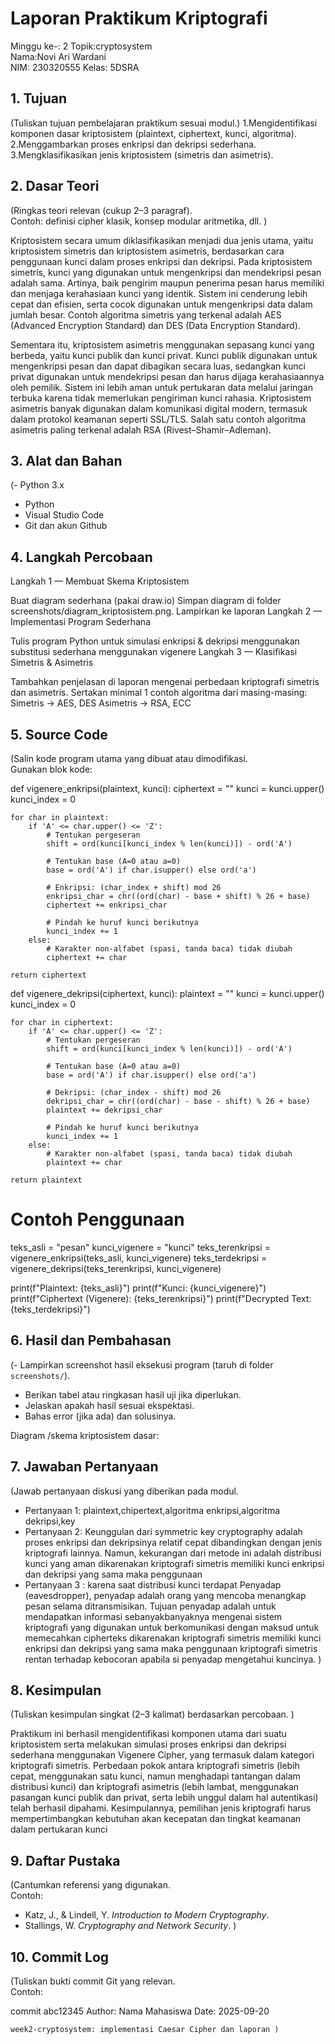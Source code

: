 # Laporan Praktikum Kriptografi
Minggu ke-: 2 
Topik:cryptosystem  
Nama:Novi Ari Wardani  
NIM: 230320555 
Kelas: 5DSRA  



## 1. Tujuan
(Tuliskan tujuan pembelajaran praktikum sesuai modul.)
1.Mengidentifikasi komponen dasar kriptosistem (plaintext, ciphertext, kunci, algoritma).
2.Menggambarkan proses enkripsi dan dekripsi sederhana.
3.Mengklasifikasikan jenis kriptosistem (simetris dan asimetris).


## 2. Dasar Teori
(Ringkas teori relevan (cukup 2–3 paragraf).  
Contoh: definisi cipher klasik, konsep modular aritmetika, dll.  )

Kriptosistem secara umum diklasifikasikan menjadi dua jenis utama, yaitu kriptosistem simetris dan kriptosistem asimetris, berdasarkan cara penggunaan kunci dalam proses enkripsi dan dekripsi. Pada kriptosistem simetris, kunci yang digunakan untuk mengenkripsi dan mendekripsi pesan adalah sama. Artinya, baik pengirim maupun penerima pesan harus memiliki dan menjaga kerahasiaan kunci yang identik. Sistem ini cenderung lebih cepat dan efisien, serta cocok digunakan untuk mengenkripsi data dalam jumlah besar. Contoh algoritma simetris yang terkenal adalah AES (Advanced Encryption Standard) dan DES (Data Encryption Standard).

Sementara itu, kriptosistem asimetris menggunakan sepasang kunci yang berbeda, yaitu kunci publik dan kunci privat. Kunci publik digunakan untuk mengenkripsi pesan dan dapat dibagikan secara luas, sedangkan kunci privat digunakan untuk mendekripsi pesan dan harus dijaga kerahasiaannya oleh pemilik. Sistem ini lebih aman untuk pertukaran data melalui jaringan terbuka karena tidak memerlukan pengiriman kunci rahasia. Kriptosistem asimetris banyak digunakan dalam komunikasi digital modern, termasuk dalam protokol keamanan seperti SSL/TLS. Salah satu contoh algoritma asimetris paling terkenal adalah RSA (Rivest–Shamir–Adleman).


## 3. Alat dan Bahan
(- Python 3.x  
- Python  
- Visual Studio Code  
- Git dan akun Github


## 4. Langkah Percobaan
Langkah 1 — Membuat Skema Kriptosistem

Buat diagram sederhana (pakai draw.io)
Simpan diagram di folder screenshots/diagram_kriptosistem.png.
Lampirkan ke laporan
Langkah 2 — Implementasi Program Sederhana

Tulis program Python untuk simulasi enkripsi & dekripsi menggunakan substitusi sederhana menggunakan vigenere
Langkah 3 — Klasifikasi Simetris & Asimetris

Tambahkan penjelasan di laporan mengenai perbedaan kriptografi simetris dan asimetris.
Sertakan minimal 1 contoh algoritma dari masing-masing:
Simetris → AES, DES
Asimetris → RSA, ECC


## 5. Source Code
(Salin kode program utama yang dibuat atau dimodifikasi.  
Gunakan blok kode:

def vigenere_enkripsi(plaintext, kunci):
    ciphertext = ""
    kunci = kunci.upper()
    kunci_index = 0
    
    for char in plaintext:
        if 'A' <= char.upper() <= 'Z':
            # Tentukan pergeseran
            shift = ord(kunci[kunci_index % len(kunci)]) - ord('A')
            
            # Tentukan base (A=0 atau a=0)
            base = ord('A') if char.isupper() else ord('a')
            
            # Enkripsi: (char_index + shift) mod 26
            enkripsi_char = chr((ord(char) - base + shift) % 26 + base)
            ciphertext += enkripsi_char
            
            # Pindah ke huruf kunci berikutnya
            kunci_index += 1
        else:
            # Karakter non-alfabet (spasi, tanda baca) tidak diubah
            ciphertext += char
            
    return ciphertext

def vigenere_dekripsi(ciphertext, kunci):
    plaintext = ""
    kunci = kunci.upper()
    kunci_index = 0
    
    for char in ciphertext:
        if 'A' <= char.upper() <= 'Z':
            # Tentukan pergeseran
            shift = ord(kunci[kunci_index % len(kunci)]) - ord('A')
            
            # Tentukan base (A=0 atau a=0)
            base = ord('A') if char.isupper() else ord('a')
            
            # Dekripsi: (char_index - shift) mod 26
            dekripsi_char = chr((ord(char) - base - shift) % 26 + base)
            plaintext += dekripsi_char
            
            # Pindah ke huruf kunci berikutnya
            kunci_index += 1
        else:
            # Karakter non-alfabet (spasi, tanda baca) tidak diubah
            plaintext += char
            
    return plaintext

# Contoh Penggunaan
teks_asli = "pesan"
kunci_vigenere = "kunci"
teks_terenkripsi = vigenere_enkripsi(teks_asli, kunci_vigenere)
teks_terdekripsi = vigenere_dekripsi(teks_terenkripsi, kunci_vigenere)

print(f"Plaintext: {teks_asli}")
print(f"Kunci: {kunci_vigenere}")
print(f"Ciphertext (Vigenere): {teks_terenkripsi}")
print(f"Decrypted Text: {teks_terdekripsi}")

## 6. Hasil dan Pembahasan
(- Lampirkan screenshot hasil eksekusi program (taruh di folder `screenshots/`).  
- Berikan tabel atau ringkasan hasil uji jika diperlukan.  
- Jelaskan apakah hasil sesuai ekspektasi.  
- Bahas error (jika ada) dan solusinya. 

Diagram /skema kriptosistem dasar:



## 7. Jawaban Pertanyaan
(Jawab pertanyaan diskusi yang diberikan pada modul.  
- Pertanyaan 1: plaintext,chipertext,algoritma enkripsi,algoritma dekripsi,key  
- Pertanyaan 2: Keunggulan dari symmetric key cryptography adalah proses enkripsi dan dekripsinya relatif cepat dibandingkan dengan jenis kriptografi lainnya. Namun, kekurangan dari metode ini adalah distribusi kunci yang aman dikarenakan kriptografi simetris memiliki kunci enkripsi dan dekripsi yang sama maka penggunaan
- Pertanyaan 3 : karena saat distribusi kunci terdapat Penyadap (eavesdropper), penyadap adalah orang yang mencoba menangkap pesan selama ditransmisikan. Tujuan penyadap adalah untuk mendapatkan informasi sebanyakbanyaknya mengenai sistem kriptografi yang digunakan untuk berkomunikasi dengan maksud untuk memecahkan cipherteks dikarenakan kriptografi simetris memiliki kunci enkripsi dan dekripsi yang sama maka penggunaan kriptografi simetris rentan terhadap kebocoran apabila si penyadap mengetahui kuncinya. )


## 8. Kesimpulan
(Tuliskan kesimpulan singkat (2–3 kalimat) berdasarkan percobaan.  )

Praktikum ini berhasil mengidentifikasi komponen utama dari suatu kriptosistem serta melakukan simulasi proses enkripsi dan dekripsi sederhana menggunakan Vigenere Cipher, yang termasuk dalam kategori kriptografi simetris. Perbedaan pokok antara kriptografi simetris (lebih cepat, menggunakan satu kunci, namun menghadapi tantangan dalam distribusi kunci) dan kriptografi asimetris (lebih lambat, menggunakan pasangan kunci publik dan privat, serta lebih unggul dalam hal autentikasi) telah berhasil dipahami. Kesimpulannya, pemilihan jenis kriptografi harus mempertimbangkan kebutuhan akan kecepatan dan tingkat keamanan dalam pertukaran kunci

## 9. Daftar Pustaka
(Cantumkan referensi yang digunakan.  
Contoh:  
- Katz, J., & Lindell, Y. *Introduction to Modern Cryptography*.  
- Stallings, W. *Cryptography and Network Security*.  )



## 10. Commit Log
(Tuliskan bukti commit Git yang relevan.  
Contoh:

commit abc12345
Author: Nama Mahasiswa <email>
Date:   2025-09-20

    week2-cryptosystem: implementasi Caesar Cipher dan laporan )

